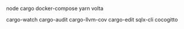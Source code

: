 node
cargo
docker-compose
yarn
volta

cargo-watch
cargo-audit
cargo-llvm-cov
cargo-edit
sqlx-cli
cocogitto

